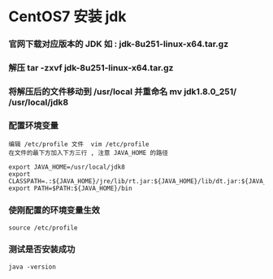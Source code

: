 # CentOS7 安装 jdk


### 官网下载对应版本的 JDK 如 : jdk-8u251-linux-x64.tar.gz

### 解压 tar -zxvf jdk-8u251-linux-x64.tar.gz

### 将解压后的文件移动到 /usr/local 并重命名 mv jdk1.8.0_251/ /usr/local/jdk8

### 配置环境变量

    编辑 /etc/profile 文件  vim /etc/profile
    在文件的最下方加入下方三行 , 注意 JAVA_HOME 的路径

    export JAVA_HOME=/usr/local/jdk8
    export CLASSPATH=.:${JAVA_HOME}/jre/lib/rt.jar:${JAVA_HOME}/lib/dt.jar:${JAVA_HOME}/lib/tools.jar
    export PATH=$PATH:${JAVA_HOME}/bin
    
### 使刚配置的环境变量生效

    source /etc/profile
    
### 测试是否安装成功

    java -version
